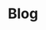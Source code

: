 ---
title: Blog
header-title: Blog
description: Read about my journey as a web developer and learn new things with my tutorials.
layout: blog
order: 3
featuredImg: /blog_background.jpg
---